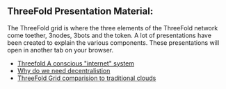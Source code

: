 ## ThreeFold Presentation Material:

The ThreeFold grid is where the three elements of the ThreeFold network come toether, 3nodes, 3bots and the token.  A lot of presentations have been created to explain the various components.  These presentations will open in another tab on your browser.

- [Threefold A conscious "internet" system](https://docs.google.com/presentation/d/1sJ0iRK0v-jXC7mVmCvR7rg8LBWfpZICy55FuTrhyamI/edit#slide=id.g57ff3a8c03a966db_6598)
- [Why do we need decentralistion](https://docs.google.com/presentation/d/1NiLLW5cnlrjG_u3gVmaollbwDKQ1Q2Z5W6UpVjx5veM/edit#slide=id.g6aed79e1f9_0_882)
- [ThreeFold Grid comparision to traditional clouds](https://docs.google.com/presentation/d/1iiyL3OlA2YsOyCq4iC0fZk4ntYKU2BTa8eUpt2oCxCU/edit#slide=id.g61e34d6a85_0_0)

